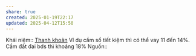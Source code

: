```yaml
---
share: true
created: 2025-01-19T22:17
updated: 2025-04-12T15:50
---
```

Khái niệm:: [Thanh khoản](../../../%CE%9E%20Kh%C3%A1i%20ni%E1%BB%87m/Thanh%20kho%E1%BA%A3n.md)
Ví dụ cầm sổ tiết kiệm thì có thể vay 11 đến 14%. Cầm đất đai bds thì khoảng 18%
Nguồn:: 
